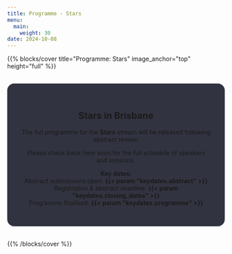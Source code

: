 ```yaml
---
title: Programme - Stars
menu:
  main:
    weight: 30
date: 2024-10-08
---
```


{{% blocks/cover title="Programme: Stars" image_anchor="top" height="full" %}}

<div style="max-width:800px; margin:2rem auto; background-color: rgba(1, 2, 18, 0.8); padding: 2rem; border-radius: 1rem; text-align: center;">

## Stars in Brisbane

The full programme for the **Stars** stream will be released following abstract review.

Please check back here soon for the full schedule of speakers and sessions.  

**Key dates:**  
Abstract submissions open: **{{< param "keydates.abstract" >}}**  
Registration & abstract deadline: **{{< param "keydates.closing_dates" >}}**  
Programme finalised: **{{< param "keydates.programme" >}}**

</div>

{{% /blocks/cover %}}
